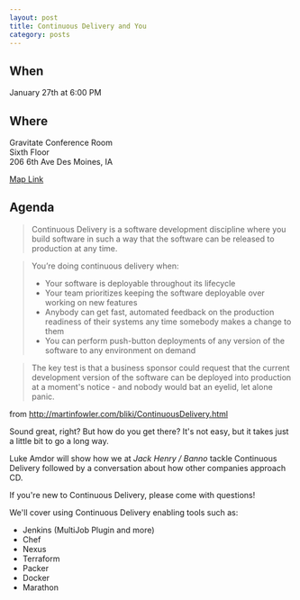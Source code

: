 ```yaml
---
layout: post
title: Continuous Delivery and You
category: posts
---
```


## When

January 27th at 6:00 PM

## Where

Gravitate Conference Room<br />
Sixth Floor<br />
206 6th Ave Des Moines, IA

[Map Link](https://www.google.com/maps/place/206+6th+Ave,+Des+Moines,+IA+50309)

## Agenda

> Continuous Delivery is a software development discipline where you build software in such a way that the software can be released to production at any time.

> You’re doing continuous delivery when:
> - Your software is deployable throughout its lifecycle
> - Your team prioritizes keeping the software deployable over working on new features
> - Anybody can get fast, automated feedback on the production readiness of their systems any time somebody makes a change to them
> - You can perform push-button deployments of any version of the software to any environment on demand

> The key test is that a business sponsor could request that the current development version of the software can be deployed into production at a moment's notice - and nobody would bat an eyelid, let alone panic.

from http://martinfowler.com/bliki/ContinuousDelivery.html

Sound great, right? But how do you get there? It's not easy, but it takes just a little bit to go a long way.

Luke Amdor will show how we at *Jack Henry / Banno* tackle Continuous Delivery followed by a conversation about how other companies approach CD.

If you're new to Continuous Delivery, please come with questions!

We'll cover using Continuous Delivery enabling tools such as:

 - Jenkins (MultiJob Plugin and more)
 - Chef
 - Nexus
 - Terraform
 - Packer
 - Docker
 - Marathon
